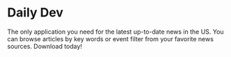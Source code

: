 # Daily Dev

The only application you need for the latest up-to-date news in the US. You can browse articles by key words or event filter from your favorite news sources. Download today!
